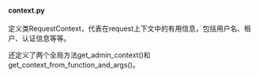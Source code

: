 #### context.py
定义类RequestContext，代表在request上下文中的有用信息，包括用户名、租户、认证信息等等。

还定义了两个全局方法get_admin_context()和get_context_from_function_and_args()。


